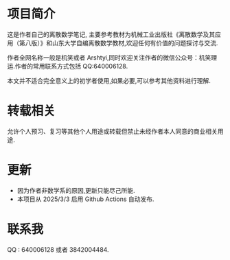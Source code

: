 # 项目简介

这是作者自己的离散数学笔记,
主要参考教材为机械工业出版社《离散数学及其应用（第八版）》和山东大学自编离散数学教材,欢迎任何有价值的问题探讨与交流.

作者全网名称一般是机笑或者 Arshtyi,同时欢迎关注作者的微信公众号：机笑理运.作者的常用联系方式包括 QQ:640006128.

本文并不适合完全意义上的初学者使用,如果必要,可以参考其他资料进行理解.

# 转载相关

允许个人预习、复习等其他个人用途或转载但禁止未经作者本人同意的商业相关用途.

# 更新

-   因为作者非数学系的原因,更新只能尽己所能.
-   本项目从 2025/3/3 启用 Github Actions 自动发布.

# 联系我

QQ : 640006128 或者 3842004484.
